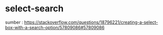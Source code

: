 # select-search

sumber :
https://stackoverflow.com/questions/18796221/creating-a-select-box-with-a-search-option/57809086#57809086

